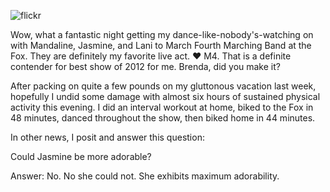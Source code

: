![flickr](https://www.flickr.com/photos/88096431@N00/sets/72157631111885404/)

Wow, what a fantastic night getting my dance-like-nobody's-watching on with Mandaline, Jasmine, and Lani to March Fourth Marching Band at the Fox. They are definitely my favorite live act. ♥ M4. That is a definite contender for best show of 2012 for me. Brenda, did you make it?

After packing on quite a few pounds on my gluttonous vacation last week, hopefully I undid some damage with almost six hours of sustained physical activity this evening. I did an interval workout at home, biked to the Fox in 48 minutes, danced throughout the show, then biked home in 44 minutes.

In other news, I posit and answer this question:

Could Jasmine be more adorable?

Answer: No. No she could not. She exhibits maximum adorability.
